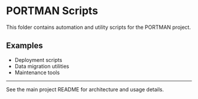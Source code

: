 # PORTMAN Scripts

This folder contains automation and utility scripts for the PORTMAN project.

## Examples
- Deployment scripts
- Data migration utilities
- Maintenance tools

---

See the main project README for architecture and usage details.
